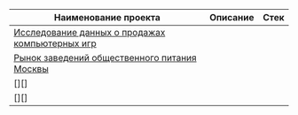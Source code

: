 | Наименование проекта | Описание | Стек |
|----------------------|----------|------|
| [Исследование данных о продажах компьютерных игр][1] | ||
| [Рынок заведений общественного питания Москвы][2] | ||
| [][] | ||
| [][] | ||

[1]: /VideogameSales/README.md  
[2]: /MoscowCateringEstablishments/README.md  
[3]: /BusinessMetricsAnalysis/README.md  
[4]: /MobileApp_UserBejavior/README.md
